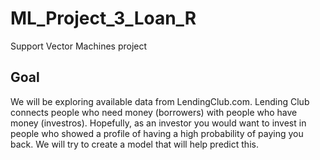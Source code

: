 # ML_Project_3_Loan_R
Support Vector Machines project

## Goal
We will be exploring available data from LendingClub.com. Lending Club connects people who need money (borrowers) with people who have money (investros). Hopefully, as an investor you would want to invest in people who showed a profile of having a high probability of paying you back. We will try to create a model that will help predict this.
